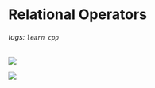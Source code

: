 # Relational Operators
###### tags: `learn cpp`

![](https://i.imgur.com/WhXi8yp.png)

![](https://i.imgur.com/Oa1A0LA.png)
